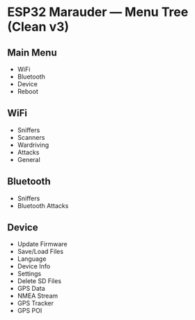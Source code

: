 # ESP32 Marauder — Menu Tree (Clean v3)

## Main Menu
- WiFi
- Bluetooth
- Device
- Reboot

## WiFi
- Sniffers
- Scanners
- Wardriving
- Attacks
- General

## Bluetooth
- Sniffers
- Bluetooth Attacks

## Device
- Update Firmware
- Save/Load Files
- Language
- Device Info
- Settings
- Delete SD Files
- GPS Data
- NMEA Stream
- GPS Tracker
- GPS POI